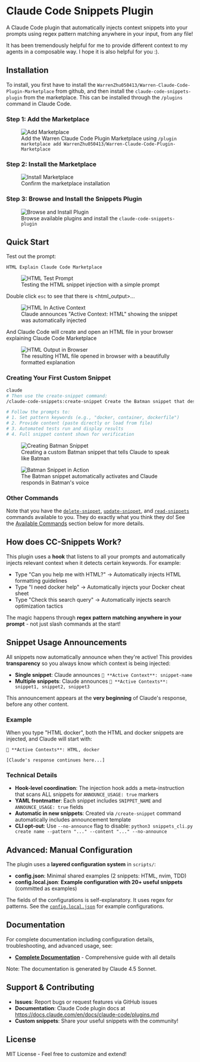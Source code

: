 # Claude Code Snippets Plugin

A Claude Code plugin that automatically injects context snippets into your prompts using regex pattern matching anywhere in your input, from any file!

It has been tremendously helpful for me to provide different context to my agents in a composable way. I hope it is also helpful for you :).

## Installation

To install, you first have to install the `WarrenZhu050413/Warren-Claude-Code-Plugin-Marketplace` from github, and then install the `claude-code-snippets-plugin` from the marketplace. This can be installed through the `/plugins` command in Claude Code.

### Step 1: Add the Marketplace

<figure>
  <img src="static/1-AddMarketPlace.png" alt="Add Marketplace"/>
  <figcaption>Add the Warren Claude Code Plugin Marketplace using <code>/plugin marketplace add WarrenZhu050413/Warren-Claude-Code-Plugin-Marketplace</code></figcaption>
</figure>

### Step 2: Install the Marketplace

<figure>
  <img src="static/2-InstallMarketplace.png" alt="Install Marketplace"/>
  <figcaption>Confirm the marketplace installation</figcaption>
</figure>

### Step 3: Browse and Install the Snippets Plugin

<figure>
  <img src="static/3-BrowseAndInstallPlugins.png" alt="Browse and Install Plugin"/>
  <figcaption>Browse available plugins and install the <code>claude-code-snippets-plugin</code></figcaption>
</figure>

## Quick Start

Test out the prompt:

```
HTML Explain Claude Code Marketplace
```

<figure>
  <img src="static/4-HTMLTest.png" alt="HTML Test Prompt"/>
  <figcaption>Testing the HTML snippet injection with a simple prompt</figcaption>
</figure>

Double click `esc` to see that there is <user-prompt-submit-hook><html_output>...

<figure>
  <img src="static/5-HTMLInActiveContext.png" alt="HTML In Active Context"/>
  <figcaption>Claude announces "Active Context: HTML" showing the snippet was automatically injected</figcaption>
</figure>

And Claude Code will create and open an HTML file in your browser explaining Claude Code Marketplace

<figure>
  <img src="static/6-MarketPlaceHTML.png" alt="HTML Output in Browser"/>
  <figcaption>The resulting HTML file opened in browser with a beautifully formatted explanation</figcaption>
</figure>

### Creating Your First Custom Snippet

```bash
claude
# Then use the create-snippet command:
/claude-code-snippets:create-snippet Create the Batman snippet that describes how to speak like a batman and tells the agent to speak like batman

# Follow the prompts to:
# 1. Set pattern keywords (e.g., "docker, container, dockerfile")
# 2. Provide content (paste directly or load from file)
# 3. Automated tests run and display results
# 4. Full snippet content shown for verification
```

<figure>
  <img src="static/7-BatmanSnippetCreate.png" alt="Creating Batman Snippet"/>
  <figcaption>Creating a custom Batman snippet that tells Claude to speak like Batman</figcaption>
</figure>

<figure>
  <img src="static/8-BatmanSnippetContinue.png" alt="Batman Snippet in Action"/>
  <figcaption>The Batman snippet automatically activates and Claude responds in Batman's voice</figcaption>
</figure>

### Other Commands

Note that you have the [`delete-snippet`](commands/delete-snippet.md), [`update-snippet`](commands/update-snippet.md), and [`read-snippets`](commands/read-snippets.md) commands available to you. They do exactly what you think they do! See the [Available Commands](#available-commands) section below for more details.

## How does CC-Snippets Work?

This plugin uses a **hook** that listens to all your prompts and automatically injects relevant context when it detects certain keywords. For example:

- Type "Can you help me with HTML?" → Automatically injects HTML formatting guidelines
- Type "I need docker help" → Automatically injects your Docker cheat sheet
- Type "Check this search query" → Automatically injects search optimization tactics

The magic happens through **regex pattern matching anywhere in your prompt** - not just slash commands at the start!

## Snippet Usage Announcements

All snippets now automatically announce when they're active! This provides **transparency** so you always know which context is being injected:

- **Single snippet**: Claude announces `📎 **Active Context**: snippet-name`
- **Multiple snippets**: Claude announces `📎 **Active Contexts**: snippet1, snippet2, snippet3`

This announcement appears at the **very beginning** of Claude's response, before any other content.

### Example

When you type "HTML docker", both the HTML and docker snippets are injected, and Claude will start with:

```
📎 **Active Contexts**: HTML, docker

[Claude's response continues here...]
```

### Technical Details

- **Hook-level coordination**: The injection hook adds a meta-instruction that scans ALL snippets for `ANNOUNCE_USAGE: true` markers
- **YAML frontmatter**: Each snippet includes `SNIPPET_NAME` and `ANNOUNCE_USAGE: true` fields
- **Automatic in new snippets**: Created via `/create-snippet` command automatically includes announcement template
- **CLI opt-out**: Use `--no-announce` flag to disable: `python3 snippets_cli.py create name --pattern "..." --content "..." --no-announce`

## Advanced: Manual Configuration

The plugin uses a **layered configuration system** in `scripts/`:

- **config.json**: Minimal shared examples (2 snippets: HTML, nvim, TDD)
- **config.local.json**: **Example configuration with 20+ useful snippets** (committed as examples)

The fields of the configurations is self-explanatory. It uses regex for patterns. See the [`config.local.json`](scripts/config.local.json) for example configurations.

## Documentation

For complete documentation including configuration details, troubleshooting, and advanced usage, see:

- **[Complete Documentation](docs/DOCUMENTATION.md)** - Comprehensive guide with all details

Note: The documentation is generated by Claude 4.5 Sonnet.

## Support & Contributing

- **Issues**: Report bugs or request features via GitHub issues
- **Documentation**: Claude Code plugin docs at https://docs.claude.com/en/docs/claude-code/plugins.md
- **Custom snippets**: Share your useful snippets with the community!

## License

MIT License - Feel free to customize and extend!
